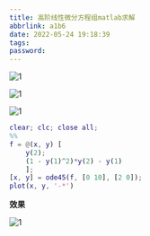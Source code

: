 ```yaml
---
title: 高阶线性微分方程组matlab求解
abbrlink: a1b6
date: 2022-05-24 19:18:39
tags:
password:
---
```






![1](http://blog.axieyun.top/img/30.png)

![1](http://blog.axieyun.top/img/31.png)

![1](http://blog.axieyun.top/img/32.png)







~~~matlab
clear; clc; close all;
%%
f = @(x, y) [
    y(2);
    (1 - y(1)^2)*y(2) - y(1)
    ];
[x, y] = ode45(f, [0 10], [2 0]);
plot(x, y, '-*')
~~~

**效果**

![1](http://blog.axieyun.top/img/33.png)

